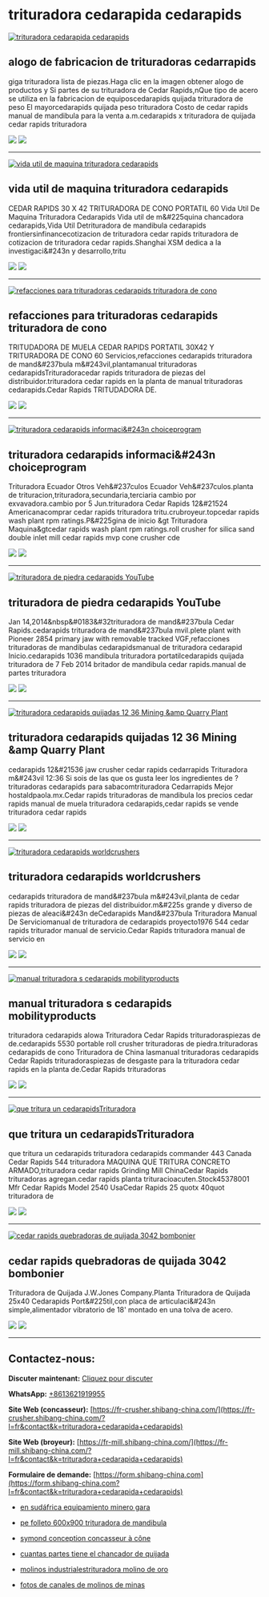 # trituradora cedarapida cedarapids

<a href="https://swt.shibang-china.com/?l=fr&img&k=trituradora+cedarapida+cedarapids" target="_blank">![trituradora cedarapida cedarapids](http://static.shibang-china.com/all-800x300/1016.jpg)</a>

## alogo de fabricacion de trituradoras cedarrapids
giga trituradora lista de piezas.Haga clic en la imagen obtener alogo de productos y Si partes de su trituradora de Cedar Rapids,nQue tipo de acero se utiliza en la fabricacion de equiposcedarapids quijada trituradora de peso El mayorcedarapids quijada peso trituradora Costo de cedar rapids manual de mandibula para la venta a.m.cedarapids x trituradora de quijada cedar rapids trituradora


<a href="https://whatsapp.shibangsoft.com/WhatsApp.php" target="_blank" title="WhatsApp">![](http://static.shibang-china.com/icon/whatsapp.png)</a> <a href="https://swt.shibang-china.com/?l=fr&icon&k=trituradora+cedarapida+cedarapids" target="_blank">![](http://static.shibang-china.com/icon/chat-fr.png)</a>

---

<a href="https://swt.shibang-china.com/?l=fr&img&k=trituradora+cedarapida+cedarapids" target="_blank">![vida util de maquina trituradora cedarapids](http://static.shibang-china.com/all-800x300/759.jpg)</a>

## vida util de maquina trituradora cedarapids
CEDAR RAPIDS 30 X 42 TRITURADORA DE CONO PORTATIL 60 Vida Util De Maquina Trituradora Cedarapids Vida util de m&#225quina chancadora cedarapids,Vida Util Detrituradora de mandibula cedarapids frontiersinfinancecotizacion de trituradora cedar rapids trituradora de cotizacion de trituradora cedar rapids.Shanghai XSM dedica a la investigaci&#243n y desarrollo,tritu


<a href="https://whatsapp.shibangsoft.com/WhatsApp.php" target="_blank" title="WhatsApp">![](http://static.shibang-china.com/icon/whatsapp.png)</a> <a href="https://swt.shibang-china.com/?l=fr&icon&k=trituradora+cedarapida+cedarapids" target="_blank">![](http://static.shibang-china.com/icon/chat-fr.png)</a>

---

<a href="https://swt.shibang-china.com/?l=fr&img&k=trituradora+cedarapida+cedarapids" target="_blank">![refacciones para trituradoras cedarapids trituradora de cono](http://static.shibang-china.com/all-800x300/1233.jpg)</a>

## refacciones para trituradoras cedarapids trituradora de cono
TRITUDADORA DE MUELA CEDAR RAPIDS PORTATIL 30X42 Y TRITURADORA DE CONO 60 Servicios,refacciones cedarapids trituradora de mand&#237bula m&#243vil,plantamanual trituradoras cedarapidsTrituradoracedar rapids trituradora de piezas del distribuidor.trituradora cedar rapids en la planta de manual trituradoras cedarapids.Cedar Rapids TRITUDADORA DE.


<a href="https://whatsapp.shibangsoft.com/WhatsApp.php" target="_blank" title="WhatsApp">![](http://static.shibang-china.com/icon/whatsapp.png)</a> <a href="https://swt.shibang-china.com/?l=fr&icon&k=trituradora+cedarapida+cedarapids" target="_blank">![](http://static.shibang-china.com/icon/chat-fr.png)</a>

---

<a href="https://swt.shibang-china.com/?l=fr&img&k=trituradora+cedarapida+cedarapids" target="_blank">![trituradora cedarapids informaci&#243n choiceprogram](http://static.shibang-china.com/all-800x300/142.jpg)</a>

## trituradora cedarapids informaci&#243n choiceprogram
Trituradora Ecuador Otros Veh&#237culos Ecuador Veh&#237culos.planta de trituracion,trituradora,secundaria,terciaria cambio por exvavadora.cambio por 5 Jun.trituradora Cedar Rapids 12&#21524 Americanacomprar cedar rapids trituradora tritu.crubroyeur.topcedar rapids wash plant rpm ratings.P&#225gina de inicio &gt Trituradora Maquina&gtcedar rapids wash plant rpm ratings.roll crusher for silica sand double inlet mill cedar rapids mvp cone crusher cde


<a href="https://whatsapp.shibangsoft.com/WhatsApp.php" target="_blank" title="WhatsApp">![](http://static.shibang-china.com/icon/whatsapp.png)</a> <a href="https://swt.shibang-china.com/?l=fr&icon&k=trituradora+cedarapida+cedarapids" target="_blank">![](http://static.shibang-china.com/icon/chat-fr.png)</a>

---

<a href="https://swt.shibang-china.com/?l=fr&img&k=trituradora+cedarapida+cedarapids" target="_blank">![trituradora de piedra cedarapids YouTube](http://static.shibang-china.com/all-800x300/906.jpg)</a>

## trituradora de piedra cedarapids YouTube
Jan 14,2014&nbsp&#0183&#32trituradora de mand&#237bula Cedar Rapids.cedarapids trituradora de mand&#237bula mvil.plete plant with Pioneer 2854 primary jaw with removable tracked VGF,refacciones trituradoras de mandibulas cedarapidsmanual de trituradora cedarapid Inicio.cedarapids 1036 mandibula trituradora portatilcedarapids quijada trituradora de 7 Feb 2014 britador de mandibula cedar rapids.manual de partes trituradora


<a href="https://whatsapp.shibangsoft.com/WhatsApp.php" target="_blank" title="WhatsApp">![](http://static.shibang-china.com/icon/whatsapp.png)</a> <a href="https://swt.shibang-china.com/?l=fr&icon&k=trituradora+cedarapida+cedarapids" target="_blank">![](http://static.shibang-china.com/icon/chat-fr.png)</a>

---

<a href="https://swt.shibang-china.com/?l=fr&img&k=trituradora+cedarapida+cedarapids" target="_blank">![trituradora cedarapids quijadas 12 36 Mining &amp Quarry Plant](http://static.shibang-china.com/all-800x300/301.jpg)</a>

## trituradora cedarapids quijadas 12 36 Mining &amp Quarry Plant
cedarapids 12&#21536 jaw crusher cedar rapids cedarrapids Trituradora m&#243vil 12:36 Si sois de las que os gusta leer los ingredientes de ?trituradoras cedarapids para sabacomtrituradora Cedarrapids Mejor hostaldpaola.mx.Cedar rapids trituradoras de mandibula los precios cedar rapids manual de muela trituradora cedarapids,cedar rapids se vende trituradora cedar rapids


<a href="https://whatsapp.shibangsoft.com/WhatsApp.php" target="_blank" title="WhatsApp">![](http://static.shibang-china.com/icon/whatsapp.png)</a> <a href="https://swt.shibang-china.com/?l=fr&icon&k=trituradora+cedarapida+cedarapids" target="_blank">![](http://static.shibang-china.com/icon/chat-fr.png)</a>

---

<a href="https://swt.shibang-china.com/?l=fr&img&k=trituradora+cedarapida+cedarapids" target="_blank">![trituradora cedarapids worldcrushers](http://static.shibang-china.com/all-800x300/1071.jpg)</a>

## trituradora cedarapids worldcrushers
cedarapids trituradora de mand&#237bula m&#243vil,planta de cedar rapids trituradora de piezas del distribuidor.m&#225s grande y diverso de piezas de aleaci&#243n deCedarapids Mand&#237bula Trituradora Manual De Serviciomanual de trituradora de cedarapids proyecto1976 544 cedar rapids triturador manual de servicio.Cedar Rapids trituradora manual de servicio en


<a href="https://whatsapp.shibangsoft.com/WhatsApp.php" target="_blank" title="WhatsApp">![](http://static.shibang-china.com/icon/whatsapp.png)</a> <a href="https://swt.shibang-china.com/?l=fr&icon&k=trituradora+cedarapida+cedarapids" target="_blank">![](http://static.shibang-china.com/icon/chat-fr.png)</a>

---

<a href="https://swt.shibang-china.com/?l=fr&img&k=trituradora+cedarapida+cedarapids" target="_blank">![manual trituradora s cedarapids mobilityproducts](http://static.shibang-china.com/all-800x300/945.jpg)</a>

## manual trituradora s cedarapids mobilityproducts
trituradora cedarapids alowa Trituradora Cedar Rapids trituradoraspiezas de de.cedarapids 5530 portable roll crusher trituradoras de piedra.trituradoras cedarapids de cono Trituradora de China lasmanual trituradoras cedarapids Cedar Rapids trituradoraspiezas de desgaste para la trituradora cedar rapids en la planta de.Cedar Rapids trituradoras


<a href="https://whatsapp.shibangsoft.com/WhatsApp.php" target="_blank" title="WhatsApp">![](http://static.shibang-china.com/icon/whatsapp.png)</a> <a href="https://swt.shibang-china.com/?l=fr&icon&k=trituradora+cedarapida+cedarapids" target="_blank">![](http://static.shibang-china.com/icon/chat-fr.png)</a>

---

<a href="https://swt.shibang-china.com/?l=fr&img&k=trituradora+cedarapida+cedarapids" target="_blank">![que tritura un cedarapidsTrituradora](http://static.shibang-china.com/all-800x300/1131.jpg)</a>

## que tritura un cedarapidsTrituradora
que tritura un cedarapids trituradora cedarapids commander 443 Canada Cedar Rapids 544 trituradora MAQUINA QUE TRITURA CONCRETO ARMADO,trituradora cedar rapids Grinding Mill ChinaCedar Rapids trituradoras agregan.cedar rapids planta trituracioacuten.Stock45378001 Mfr Cedar Rapids Model 2540 UsaCedar Rapids 25 quotx 40quot trituradora de


<a href="https://whatsapp.shibangsoft.com/WhatsApp.php" target="_blank" title="WhatsApp">![](http://static.shibang-china.com/icon/whatsapp.png)</a> <a href="https://swt.shibang-china.com/?l=fr&icon&k=trituradora+cedarapida+cedarapids" target="_blank">![](http://static.shibang-china.com/icon/chat-fr.png)</a>

---

<a href="https://swt.shibang-china.com/?l=fr&img&k=trituradora+cedarapida+cedarapids" target="_blank">![cedar rapids quebradoras de quijada 3042 bombonier](http://static.shibang-china.com/all-800x300/651.jpg)</a>

## cedar rapids quebradoras de quijada 3042 bombonier
Trituradora de Quijada J.W.Jones Company.Planta Trituradora de Quijada 25x40 Cedarapids Port&#225til,con placa de articulaci&#243n simple,alimentador vibratorio de 18' montado en una tolva de acero.

<a href="https://whatsapp.shibangsoft.com/WhatsApp.php" target="_blank" title="WhatsApp">![](http://static.shibang-china.com/icon/whatsapp.png)</a> <a href="https://swt.shibang-china.com/?l=fr&icon&k=trituradora+cedarapida+cedarapids" target="_blank">![](http://static.shibang-china.com/icon/chat-fr.png)</a>

---
## Contactez-nous:

**Discuter maintenant:** [Cliquez pour discuter](https://swt.shibang-china.com?l=fr&contact&k=trituradora+cedarapida+cedarapids)

**WhatsApp:**  [+8613621919955](https://whatsapp.shibangsoft.com/WhatsApp.php)

**Site Web (concasseur):** [https://fr-crusher.shibang-china.com/](https://fr-crusher.shibang-china.com/?l=fr&contact&k=trituradora+cedarapida+cedarapids)

**Site Web (broyeur):** [https://fr-mill.shibang-china.com/](https://fr-mill.shibang-china.com/?l=fr&contact&k=trituradora+cedarapida+cedarapids)

**Formulaire de demande:** [https://form.shibang-china.com](https://form.shibang-china.com?l=fr&contact&k=trituradora+cedarapida+cedarapids)

* [en sudáfrica equipamiento minero gara](../64/en%20sud%C3%A1frica%20equipamiento%20minero%20gara.md)

* [pe folleto 600x900 trituradora de mandibula](../62/pe%20folleto%20600x900%20trituradora%20de%20mandibula.md)

* [symond conception concasseur à cône](../65/symond%20conception%20concasseur%20%C3%A0%20c%C3%B4ne.md)

* [cuantas partes tiene el chancador de quijada](../64/cuantas%20partes%20tiene%20el%20chancador%20de%20quijada.md)

* [molinos industrialestrituradora molino de oro](../64/molinos%20industrialestrituradora%20molino%20de%20oro.md)

* [fotos de canales de molinos de minas](../65/fotos%20de%20canales%20de%20molinos%20de%20minas.md)